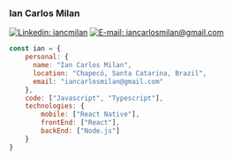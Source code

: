 ### Ian Carlos Milan

[![Linkedin: iancmilan](https://img.shields.io/badge/-iancmilan-222222?style=flat-square&logo=inspire&logoColor=white&link=https://www.linkedin.com/in/iancmilan)](https://www.linkedin.com/in/iancmilan/)
[![E-mail: iancarlosmilan@gmail.com](https://img.shields.io/badge/iancarlosmilan@gmail.com-222222?style=flat-square&logo=gmail&logoColor=white&link=mailto:iancarlosmilan@gmail.com)](mailto:iancarlosmilan@gmail.com)


```javascript
const ian = {
    personal: {
      name: "Ian Carlos Milan",
      location: "Chapecó, Santa Catarina, Brazil",
      email: "iancarlosmilan@gmail.com"
    }, 
    code: ["Javascript", "Typescript"],
    technologies: {
        mobile: ["React Native"],
        frontEnd: ["React"],
        backEnd: ["Node.js"]
    }
}
```



<!-- Links -->
[linkedin]: https://img.shields.io/badge/-iancmilan-blue?style=flat-square&logo=Linkedin&logoColor=white&link=https://www.linkedin.com/in/iancmilan/
